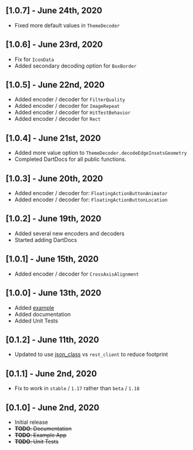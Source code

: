 ## [1.0.7] - June 24th, 2020

* Fixed more default values in `ThemeDecoder`


## [1.0.6] - June 23rd, 2020

* Fix for `IconData`
* Added secondary decoding option for `BoxBorder`


## [1.0.5] - June 22nd, 2020

* Added encoder / decoder for `FilterQuality`
* Added encoder / decoder for `ImageRepeat`
* Added encoder / decoder for `HitTestBehavior`
* Added encoder / decoder for `Rect`


## [1.0.4] - June 21st, 2020

* Added more value option to `ThemeDecoder.decodeEdgeInsetsGeometry`
* Completed DartDocs for all public functions.


## [1.0.3] - June 20th, 2020

* Added encoder / decoder for: `FloatingActionButtonAnimator`
* Added encoder / decoder for: `FloatingActionButtonLocation`


## [1.0.2] - June 19th, 2020

* Added several new encoders and decoders
* Started adding DartDocs


## [1.0.1] - June 15th, 2020

* Added encoder / decoder for `CrossAxisAlignment`


## [1.0.0] - June 13th, 2020

* Added [example](http://github.com/peiffer-innovations/json_theme/example)
* Added documentation
* Added Unit Tests


## [0.1.2] - June 11th, 2020

* Updated to use [json_class](https://pub.dev/packages/json_class) vs `rest_client` to reduce footprint


## [0.1.1] - June 2nd, 2020

* Fix to work in `stable` / `1.17` rather than `beta` / `1.18`


## [0.1.0] - June 2nd, 2020

* Initial release
* ~~**TODO**: Documentation~~
* ~~**TODO**: Example App~~
* ~~**TODO**: Unit Tests~~